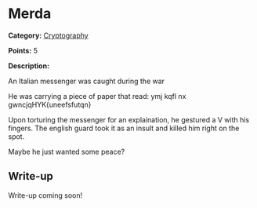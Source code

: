 # Merda
**Category:** [Cryptography](../README.md)

**Points:** 5

**Description:**

An Italian messenger was caught during the war

He was carrying a piece of paper that read: ymj kqfl nx gwncjqHYK{uneefsfutqn}

Upon torturing the messenger for an explaination, he gestured a V with his fingers. The english guard took it as an insult and killed him right on the spot.

Maybe he just wanted some peace?

## Write-up
Write-up coming soon!